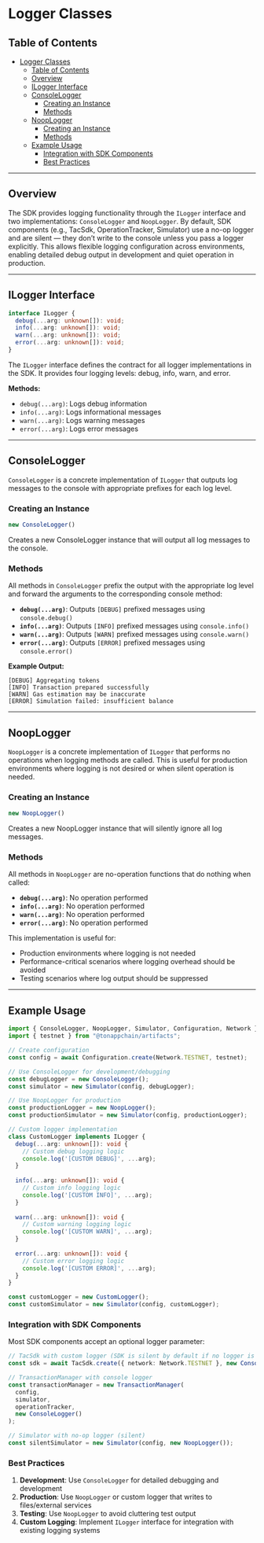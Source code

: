 # Logger Classes

## Table of Contents

- [Logger Classes](#logger-classes)
  - [Table of Contents](#table-of-contents)
  - [Overview](#overview)
  - [ILogger Interface](#ilogger-interface)
  - [ConsoleLogger](#consolelogger)
    - [Creating an Instance](#creating-an-instance)
    - [Methods](#methods)
  - [NoopLogger](#nooplogger)
    - [Creating an Instance](#creating-an-instance)
    - [Methods](#methods)
  - [Example Usage](#example-usage)
    - [Integration with SDK Components](#integration-with-sdk-components)
    - [Best Practices](#best-practices)

---

## Overview

The SDK provides logging functionality through the `ILogger` interface and two implementations: `ConsoleLogger` and `NoopLogger`. By default, SDK components (e.g., TacSdk, OperationTracker, Simulator) use a no-op logger and are silent — they don’t write to the console unless you pass a logger explicitly. This allows flexible logging configuration across environments, enabling detailed debug output in development and quiet operation in production.

---

## ILogger Interface

```ts
interface ILogger {
  debug(...arg: unknown[]): void;
  info(...arg: unknown[]): void;
  warn(...arg: unknown[]): void;
  error(...arg: unknown[]): void;
}
```

The `ILogger` interface defines the contract for all logger implementations in the SDK. It provides four logging levels: debug, info, warn, and error.

**Methods:**
- `debug(...arg)`: Logs debug information
- `info(...arg)`: Logs informational messages
- `warn(...arg)`: Logs warning messages
- `error(...arg)`: Logs error messages

---

## ConsoleLogger

`ConsoleLogger` is a concrete implementation of `ILogger` that outputs log messages to the console with appropriate prefixes for each log level.

### Creating an Instance

```ts
new ConsoleLogger()
```

Creates a new ConsoleLogger instance that will output all log messages to the console.

### Methods

All methods in `ConsoleLogger` prefix the output with the appropriate log level and forward the arguments to the corresponding console method:

- **`debug(...arg)`**: Outputs `[DEBUG]` prefixed messages using `console.debug()`
- **`info(...arg)`**: Outputs `[INFO]` prefixed messages using `console.info()`
- **`warn(...arg)`**: Outputs `[WARN]` prefixed messages using `console.warn()`
- **`error(...arg)`**: Outputs `[ERROR]` prefixed messages using `console.error()`

**Example Output:**
```
[DEBUG] Aggregating tokens
[INFO] Transaction prepared successfully
[WARN] Gas estimation may be inaccurate
[ERROR] Simulation failed: insufficient balance
```

---

## NoopLogger

`NoopLogger` is a concrete implementation of `ILogger` that performs no operations when logging methods are called. This is useful for production environments where logging is not desired or when silent operation is needed.

### Creating an Instance

```ts
new NoopLogger()
```

Creates a new NoopLogger instance that will silently ignore all log messages.

### Methods

All methods in `NoopLogger` are no-operation functions that do nothing when called:

- **`debug(...arg)`**: No operation performed
- **`info(...arg)`**: No operation performed
- **`warn(...arg)`**: No operation performed
- **`error(...arg)`**: No operation performed

This implementation is useful for:
- Production environments where logging is not needed
- Performance-critical scenarios where logging overhead should be avoided
- Testing scenarios where log output should be suppressed

---

## Example Usage

```ts
import { ConsoleLogger, NoopLogger, Simulator, Configuration, Network } from "@tonappchain/sdk";
import { testnet } from "@tonappchain/artifacts";

// Create configuration
const config = await Configuration.create(Network.TESTNET, testnet);

// Use ConsoleLogger for development/debugging
const debugLogger = new ConsoleLogger();
const simulator = new Simulator(config, debugLogger);

// Use NoopLogger for production
const productionLogger = new NoopLogger();
const productionSimulator = new Simulator(config, productionLogger);

// Custom logger implementation
class CustomLogger implements ILogger {
  debug(...arg: unknown[]): void {
    // Custom debug logging logic
    console.log('[CUSTOM DEBUG]', ...arg);
  }
  
  info(...arg: unknown[]): void {
    // Custom info logging logic
    console.log('[CUSTOM INFO]', ...arg);
  }
  
  warn(...arg: unknown[]): void {
    // Custom warning logging logic
    console.log('[CUSTOM WARN]', ...arg);
  }
  
  error(...arg: unknown[]): void {
    // Custom error logging logic
    console.log('[CUSTOM ERROR]', ...arg);
  }
}

const customLogger = new CustomLogger();
const customSimulator = new Simulator(config, customLogger);
```

### Integration with SDK Components

Most SDK components accept an optional logger parameter:

```ts
// TacSdk with custom logger (SDK is silent by default if no logger is provided)
const sdk = await TacSdk.create({ network: Network.TESTNET }, new ConsoleLogger());

// TransactionManager with console logger
const transactionManager = new TransactionManager(
  config,
  simulator,
  operationTracker,
  new ConsoleLogger()
);

// Simulator with no-op logger (silent)
const silentSimulator = new Simulator(config, new NoopLogger());
```

### Best Practices

1. **Development**: Use `ConsoleLogger` for detailed debugging and development
2. **Production**: Use `NoopLogger` or custom logger that writes to files/external services
3. **Testing**: Use `NoopLogger` to avoid cluttering test output
4. **Custom Logging**: Implement `ILogger` interface for integration with existing logging systems 